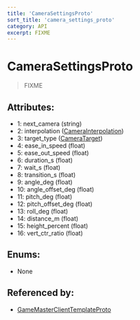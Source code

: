 ```yaml
---
title: 'CameraSettingsProto'
sort_title: 'camera_settings_proto'
category: API
excerpt: FIXME
---
```


# CameraSettingsProto

> FIXME

## Attributes:

- 1: next_camera (string)
- 2: interpolation ([CameraInterpolation](../../enums/CameraInterpolation/)) 
- 3: target_type ([CameraTarget](../../enums/CameraTarget/)) 
- 4: ease_in_speed (float) 
- 5: ease_out_speed (float) 
- 6: duration_s (float) 
- 7: wait_s (float) 
- 8: transition_s (float) 
- 9: angle_deg (float) 
- 10: angle_offset_deg (float) 
- 11: pitch_deg (float) 
- 12: pitch_offset_deg (float) 
- 13: roll_deg (float) 
- 14: distance_m (float) 
- 15: height_percent (float) 
- 16: vert_ctr_ratio (float) 

## Enums:

- None

## Referenced by:

- [GameMasterClientTemplateProto](../GameMasterClientTemplateProto/)

